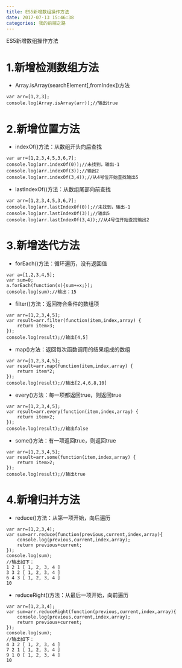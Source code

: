 ```yaml
---
title: ES5新增数组操作方法
date: 2017-07-13 15:46:38
categories: 我的前端之路
---
```

ES5新增数组操作方法
<!--more-->
# 1.新增检测数组方法
- Array.isArray(searchElement[,fromIndex])方法
```
var arr=[1,2,3];
console.log(Array.isArray(arr));//输出true
```

# 2.新增位置方法
- indexOf()方法：从数组开头向后查找
```
var arr=[1,2,3,4,5,3,6,7];
console.log(arr.indexOf(0));//未找到，输出-1
console.log(arr.indexOf(3));//输出2
console.log(arr.indexOf(3,4));//从4号位开始查找输出5
```

- lastIndexOf()方法：从数组尾部向前查找
```
var arr=[1,2,3,4,5,3,6,7];
console.log(arr.lastIndexOf(0));//未找到，输出-1
console.log(arr.lastIndexOf(3));//输出5
console.log(arr.lastIndexOf(3,4));//从4号位开始查找输出2
```

# 3.新增迭代方法
- forEach()方法：循环遍历，没有返回值
```
var a=[1,2,3,4,5];
var sum=0;
a.forEach(function(x){sum+=x;});
console.log(sum);//输出：15
```

- filter()方法：返回符合条件的数组项
```
var arr=[1,2,3,4,5];
var result=arr.filter(function(item,index,array) {
    return item>3;
});
console.log(result);//输出[4,5]
```

- map()方法：返回每次函数调用的结果组成的数组
```
var arr=[1,2,3,4,5];
var result=arr.map(function(item,index,array) {
    return item*2;
});
console.log(result);//输出[2,4,6,8,10]
```

- every()方法：每一项都返回true，则返回true
```
var arr=[1,2,3,4,5];
var result=arr.every(function(item,index,array) {
    return item>2;
});
console.log(result);//输出false
```

- some()方法：有一项返回true，则返回true
```
var arr=[1,2,3,4,5];
var result=arr.some(function(item,index,array) {
    return item>2;
});
console.log(result);//输出true
```

# 4.新增归并方法
- reduce()方法：从第一项开始，向后遍历
```
var arr=[1,2,3,4];
var sum=arr.reduce(function(previous,current,index,array){
    console.log(previous,current,index,array);
    return previous+current;
});
console.log(sum);
//输出如下：
1 2 1 [ 1, 2, 3, 4 ]
3 3 2 [ 1, 2, 3, 4 ]
6 4 3 [ 1, 2, 3, 4 ]
10
```

- reduceRight()方法：从最后一项开始，向前遍历
```
var arr=[1,2,3,4];
var sum=arr.reduceRight(function(previous,current,index,array){
    console.log(previous,current,index,array);
    return previous+current;
});
console.log(sum);
//输出如下：
4 3 2 [ 1, 2, 3, 4 ]
7 2 1 [ 1, 2, 3, 4 ]
9 1 0 [ 1, 2, 3, 4 ]
10
```